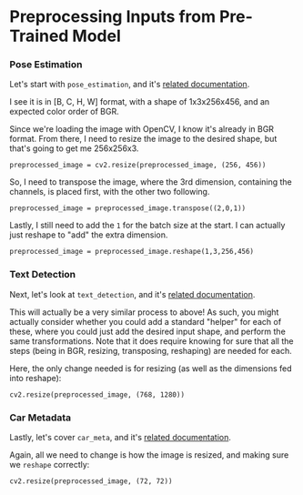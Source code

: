 # Preprocessing Inputs from Pre-Trained Model

### Pose Estimation

Let's start with `pose_estimation`, and it's [related documentation](https://docs.openvinotoolkit.org/latest/_models_intel_human_pose_estimation_0001_description_human_pose_estimation_0001.html).

I see it is in [B, C, H, W] format, with a shape of 1x3x256x456, and an expected color order
of BGR.

Since we're loading the image with OpenCV, I know it's already in BGR format. From there, 
I need to resize the image to the desired shape, but that's going to get me 256x256x3.

```
preprocessed_image = cv2.resize(preprocessed_image, (256, 456))
```

So, I need to transpose the image, where the 3rd dimension, containing the channels,
is placed first, with the other two following.

```
preprocessed_image = preprocessed_image.transpose((2,0,1))
```

Lastly, I still need to add the `1` for the batch size at the start. I can actually just reshape
to "add" the extra dimension.

```
preprocessed_image = preprocessed_image.reshape(1,3,256,456)
```

### Text Detection

Next, let's look at `text_detection`, and it's [related documentation](http://docs.openvinotoolkit.org/latest/_models_intel_text_detection_0004_description_text_detection_0004.html).

This will actually be a very similar process to above! As such, you might actually consider
whether you could add a standard "helper" for each of these, where you could just add the
desired input shape, and perform the same transformations. Note that it does require knowing
for sure that all the steps (being in BGR, resizing, transposing, reshaping) are needed for each.

Here, the only change needed is for resizing (as well as the dimensions fed into reshape):

```
cv2.resize(preprocessed_image, (768, 1280))
```

### Car Metadata

Lastly, let's cover `car_meta`, and it's [related documentation](https://docs.openvinotoolkit.org/latest/_models_intel_vehicle_attributes_recognition_barrier_0039_description_vehicle_attributes_recognition_barrier_0039.html).

Again, all we need to change is how the image is resized, and making sure we `reshape` 
correctly:

```
cv2.resize(preprocessed_image, (72, 72))
```
